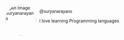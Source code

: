 
<html lang="en">
  <head>
    <title>My first web page</title>
    <style>
      img {
        width: 100px;
        border-radius: 50px;
        float: left;
        margin-right: 10px;
      }
      .username {
        font-family: Impact, Haettenschweiler, "Arial Narrow Bold", sans-serif;
      }
    </style>
    <body>
      <img
        src="images/WIN_20231130_21_02_44_Pro.jpg"
        alt="An Image of suryanarayans"
      />
      <p class="username">@suryanarayans</p>
      <p>I love learning Programming languages</p>
    </body>
  </head>
</html>
